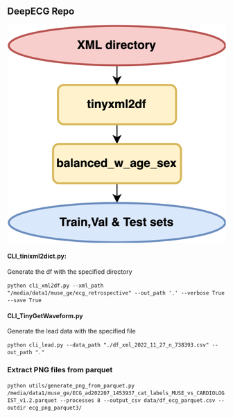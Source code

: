 ## DeepECG Repo

![image](flowchart_deepecg.drawio.png)

#### CLI_tinixml2dict.py:

Generate the df with the specified directory

`python cli_xml2df.py --xml_path "/media/data1/muse_ge/ecg_retrospective" --out_path '.' --verbose True --save True`

#### CLI_TinyGetWaveform.py

Generate the lead data with the specified file

`python cli_lead.py --data_path "./df_xml_2022_11_27_n_738393.csv" --out_path "."`

### Extract PNG files from parquet

`python utils/generate_png_from_parquet.py /media/data1/muse_ge/ECG_ad202207_1453937_cat_labels_MUSE_vs_CARDIOLOGIST_v1.2.parquet --processes 8 --output_csv data/df_ecg_parquet.csv --outdir ecg_png_parquet3/`
